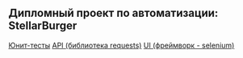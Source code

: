 ## Дипломный проект по автоматизации: StellarBurger
[Юнит-тесты](https://github.com/Romanneq/Diplom_1)
[API (библиотека requests)](https://github.com/Romanneq/Diplom_2)
[UI (фреймворк - selenium)](https://github.com/Romanneq/Diplom_3)
